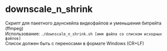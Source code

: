 # downscale_n_shrink
Скрипт для пакетного даунскейла видеофайлов и уменьшения битрейта (ffmpeg)<br>
Использование: `./downscale_n_shrink.sh [имя файла со списком исходных файлов]`<br>
Список должен быть с переносами в формате Windows (CR+LF)
